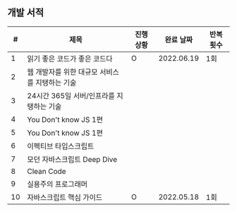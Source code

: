 ## 개발 서적

| #   | 제목                                           | 진행 상황 | 완료 날짜  | 반복 횟수 |
| --- | ---------------------------------------------- | --------- | ---------- | --------- |
| 1   | 읽기 좋은 코드가 좋은 코드다                   | O         | 2022.06.19 | 1회       |
| 2   | 웹 개발자를 위한 대규모 서비스를 지탱하는 기술 |           |            |           |
| 3   | 24시간 365일 서버/인프라를 지탱하는 기술       |           |            |           |
| 4   | You Don't know JS 1편                          |           |            |           |
| 5   | You Don't know JS 1편                          |           |            |           |
| 6   | 이펙티브 타입스크립트                          |           |            |           |
| 7   | 모던 자바스크립트 Deep Dive                    |           |            |           |
| 8   | Clean Code                                     |           |            |           |
| 9   | 실용주의 프로그래머                            |           |            |           |
| 10  | 자바스크립트 핵심 가이드                       | O         | 2022.05.18 | 1회       |
